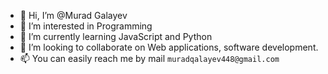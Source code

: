 - 👋 Hi, I’m @Murad Galayev
- 👀 I’m interested in Programming 
- 🌱 I’m currently learning JavaScript and Python
- 💞️ I’m looking to collaborate on Web applications, software development.
- 📫 You can easily reach me by mail `muradqalayev448@gmail.com`
 


